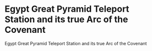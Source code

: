 # Egypt Great Pyramid Teleport Station and its true Arc of the Covenant

Egypt Great Pyramid Teleport Station and its true Arc of the Covenant